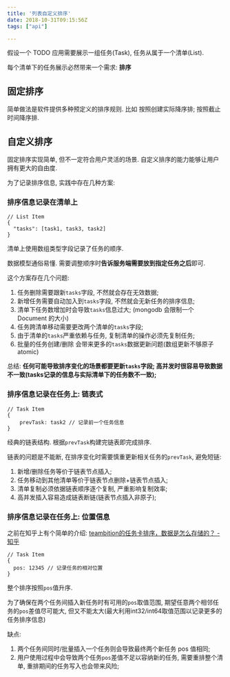 ```yaml
---
title: '列表自定义排序'
date: 2018-10-31T09:15:56Z
tags: ["api"]

---
```


假设一个 TODO 应用需要展示一组任务(Task), 任务从属于一个清单(List).

每个清单下的任务展示必然带来一个需求: **排序**

## 固定排序
简单做法是软件提供多种预定义的排序规则. 比如 按照创建实际降序排; 按照截止时间降序排.

## 自定义排序
固定排序实现简单, 但不一定符合用户灵活的场景. 自定义排序的能力能够让用户拥有更大的自由度.

为了记录排序信息, 实践中存在几种方案:

### 排序信息记录在清单上

```
// List Item
{
  "tasks": [task1, task3, task2]
}
```

清单上使用数组类型字段记录了任务的顺序.

数据模型通俗易懂.  需要调整顺序时**告诉服务端需要放到指定任务之后**即可.

这个方案存在几个问题:
1. 任务删除需要跟新`tasks`字段, 不然就会存在无效数据;
2. 新增任务需要自动加入到`tasks`字段, 不然就会无新任务的排序信息;
3. 清单下任务数增加时会导致`tasks`信息过大; (mongodb 会限制一个 Document 的大小)
4. 任务跨清单移动需要更改两个清单的`tasks`字段;
5. 由于清单的`tasks`严重依赖与任务, 复制清单的操作必须先复制任务;
6. 批量的任务创建/删除 会带来更多的`tasks`数据更新问题(数组更新不够原子atomic)

总结: **任何可能导致排序变化的场景都要更新`tasks`字段; 高并发时很容易导致数据不一致(tasks记录的信息与实际清单下的任务数不一致);**

### 排序信息记录在任务上: 链表式

```
// Task Item
{
	prevTask: task2 // 记录前一个任务信息
}
```

经典的链表结构. 根据`prevTask`构建完链表即完成排序.

链表的问题是不能断, 在排序变化时需要慎重更新相关任务的`prevTask`, 避免短链:
1. 新增/删除任务等价于链表节点插入;
2. 任务移动到其他清单等价于链表节点删除+链表节点插入;
3. 清单复制必须依据链表顺序逐个复制, 严重影响复制效率;
4. 高并发插入容易造成链表断链(链表节点插入非原子);

### 排序信息记录在任务上: 位置信息

之前在知乎上有个简单的介绍: [teambition的任务卡排序，数据是怎么存储的？ - 知乎](https://www.zhihu.com/question/55789722/answer/146889135)

```
// Task Item
{
  pos: 12345 // 记录任务的相对位置
}
```

整个排序按照`pos`值升序. 

为了确保在两个任务间插入新任务时有可用的`pos`取值范围, 期望任意两个相邻任务的`pos`差值尽可能大, 但又不能太大(最大利用int32/int64取值范围以记录更多的任务排序信息)

缺点:
1. 两个任务间同时/批量插入一个任务则会导致最终两个新任务 pos 值相同;
2. 用户使用过程中会导致两个任务`pos`差值不足以容纳新的任务, 需要重排整个清单, 重排期间的任务写入也会带来风险;
